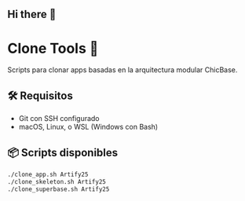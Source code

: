 ## Hi there 👋

# Clone Tools 🚀

Scripts para clonar apps basadas en la arquitectura modular ChicBase.

## 🛠️ Requisitos

- Git con SSH configurado
- macOS, Linux, o WSL (Windows con Bash)

## 📦 Scripts disponibles

```bash
./clone_app.sh Artify25
./clone_skeleton.sh Artify25
./clone_superbase.sh Artify25

